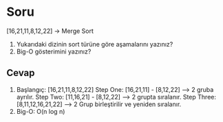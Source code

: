 # Soru
[16,21,11,8,12,22] -> Merge Sort

1. Yukarıdaki dizinin sort türüne göre aşamalarını yazınız?
2. Big-O gösterimini yazınız?

## Cevap
1.  Başlangıç: [16,21,11,8,12,22]
    Step One: [16,21,11] - [8,12,22] --> 2 gruba ayrılır.
    Step Two: [11,16,21] - [8,12,22] --> 2 grupta sıralanır.
    Step Three: [8,11,12,16,21,22] --> 2 Grup birleştirilir ve yeniden sıralanır.
2. Big-O: O(n log n)
